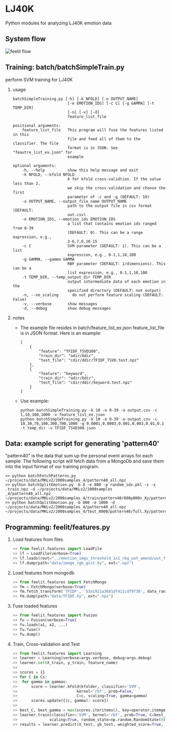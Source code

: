 LJ40K
=====

Python modules for analyzing LJ40K emotion data

## System flow

![feelit flow](https://cloud.githubusercontent.com/assets/1659204/5698196/fd3873e8-9a42-11e4-803e-81c59a12c143.png)

## Training: batch/batchSimpleTrain.py

perform SVM training for LJ40K

1. usage
	
	```
	batchSimpleTraining.py [-h] [-k NFOLD] [-o OUTPUT_NAME] 
							[-e EMOTION_IDS] [-c C] [-g GAMMA] [-t TEMP_DIR] 
							[-n] [-v] [-d] 
							feature_list_file
	
	positional arguments:
  		feature_list_file   This program will fuse the features listed in this
                        	file and feed all of them to the classifier. The file
                        	format is in JSON. See "feautre_list_ex.json" for
                        	example

	optional arguments:
		-h, --help          show this help message and exit
  		-k NFOLD, --kfold NFOLD
                        	k for kfold cross-validtion. If the value less than 2,
                        	we skip the cross-validation and choose the first
                        	parameter of -c and -g (DEFAULT: 10)
  		-o OUTPUT_NAME, --output_file_name OUTPUT_NAME
                        	path to the output file in csv format (DEFAULT:
                        	out.csv)
  		-e EMOTION_IDS, --emotion_ids EMOTION_IDS
                        	a list that contains emotion ids ranged from 0-39
                        	(DEFAULT: 0). This can be a range expression, e.g.,
                        	3-6,7,8,10-15
  		-c C                SVM parameter (DEFAULT: 1). This can be a list
                        	expression, e.g., 0.1,1,10,100
  		-g GAMMA, --gamma GAMMA
                        	RBF parameter (DEFAULT: 1/dimensions). This can be a
                        	list expression, e.g., 0.1,1,10,100
  		-t TEMP_DIR, --temp_output_dir TEMP_DIR
                        	output intermediate data of each emotion in the
                        	specified directory (DEFAULT: not output)
		-n, --no_scaling      do not perform feature scaling (DEFAULT: False)       
  		-v, --verbose       show messages
  		-d, --debug         show debug messages
 	```
 	
2. notes

	* The example file resides in batch/feature_list_ex.json
	  feature_list_file is in JSON format. Here is an example:
		
		```
	 	[
	    	{
	        	"feature": "TFIDF_TSVD300",
	            "train_dir": "adir/bdir",
	            "test_file": "cdir/ddir/TFIDF_TSVD.test.npz"
	        },
	        {
	            "feature": "keyword",
	            "train_dir": "adir/bdir",
	            "test_file": "cdir/ddir/keyword.test.npz"
			}
	    ]
		```
		
    * Use example:
    
    	```
    	python batchSimpleTraining.py -k 10 -e 0-39 -o output.csv -c 1,10,100,1000 -v feature_list_ex.json
    	python batchSimpleTraining.py -k 10 -e 0-39 -o output.csv -c 10,30,70,100,300,700,1000 -g 0.0001,0.0003,0.001,0.003,0.01,0.1 -t temp_dir -v TFIDF_TSVD300.json

		```

## Data: example script for generating 'pattern40'

"pattern40" is the data that sum up the personal event arrays for each sample.
The following script will fetch data from a MongoDb and save them into the input format of our training program.

	>> python batchFetchPatterns.py ~/projects/data/MKLv2/2000samples_4/pattern40_all.npz
  	>> python batchSplitEmotion.py -b 0 -e 800 -p random_idx.pkl -s -x .train.npz -d ~/projects/data/MKLv2/2000samples    _4/pattern40_all.npz ~/projects/data/MKLv2/2000samples_4/train/pattern40/800p800n_Xy/pattern40.800p800n_Xy
  	>> python batchSplitEmotion.py -b 800 -e 1000 -d ~/projects/data/MKLv2/2000samples_4/pattern40_all.npz ~/projects/data/MKLv2/2000samples_4/test_8000/pattern40/full.Xy/pattern40.full.Xy.test.npz

		
## Programming: feelit/features.py

1. Load features from files

	```python
	>> from feelit.features import LoadFile
	>> lf = LoadFile(verbose=True)
	>> lf.loads(root="../emotion_imgs_threshold_1x1_rbg_out_amend/out_f1", data_range=800)
	>> lf.dump(path="data/image_rgb_gist.Xy", ext=".npz")
	```
2. Load features from mongodb

	```python
	>> from feelit.features import FetchMongo
	>> fm = FetchMongo(verbose=True)
	>> fm.fetch_transform('TFIDF', '53a1921a3681df411cdf9f38', data_range=800)
	>> fm.dump(path="data/TFIDF.Xy", ext=".npz")
	```

3. Fuse loaded features

	```python
	>> from feelit.features import Fusion
	>> fu = Fusion(verbose=True)
	>> fu.loads(a1, a2, ...)
	>> fu.fuse()
	>> fu.dump()
	```
	
4. Train, Cross-validation and Test

	```python
	>> from feelit.features import Learning
	>> learner = Learning(verbose=args.verbose, debug=args.debug) 
    >> learner.set(X_train, y_train, feature_name)
    >>
    >> scores = {}
    >> for C in Cs:
    >> 	for gamma in gammas:
    >> 		score = learner.kFold(kfolder, classifier='SVM', 
    >>							kernel='rbf', prob=False, 
    >>							C=c, scaling=True, gamma=gamma)
    >>		scores.update({(c, gamma): score})
    >>
	>> best_C, best_gamma = max(scores.iteritems(), key=operator.itemgetter(1))[0]
	>> learner.train(classifier='SVM', kernel='rbf', prob=True, C=best_C, gamma=best_gamma, 
	>>				scaling=True, random_state=np.random.RandomState(0))
	>> results = learner.predict(X_test, yb_test, weighted_score=True, X_predict_prob=True, auc=True)
	```
